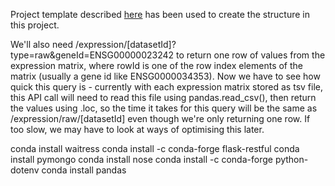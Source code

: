 Project template described [here](https://flask-restful.readthedocs.io/en/latest/intermediate-usage.html) has been used to create the structure in this project.

We'll also need /expression/[datasetId]?type=raw&geneId=ENSG00000023242 to return one row of values from the expression matrix, where rowId is one of the row index elements of the matrix (usually a gene id like ENSG0000034353). Now we have to see how quick this query is - currently with each expression matrix stored as tsv file, this API call will need to read this file using pandas.read_csv(), then return the values using .loc, so the time it takes for this query will be the same as /expression/raw/[datasetId] even though we're only returning one row. If too slow, we may have to look at ways of optimising this later.


conda install waitress
conda install -c conda-forge flask-restful
conda install pymongo
conda install nose
conda install -c conda-forge python-dotenv
conda install pandas